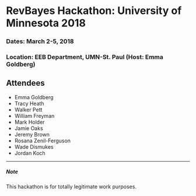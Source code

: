 # RevBayes Hackathon: University of Minnesota 2018

### Dates: March 2-5, 2018

### Location: EEB Department, UMN-St. Paul (Host: Emma Goldberg)

## Attendees

* Emma Goldberg
* Tracy Heath
* Walker Pett
* William Freyman
* Mark Holder
* Jamie Oaks
* Jeremy Brown
* Rosana Zenil-Ferguson
* Wade Dismukes
* Jordan Koch

---

##### Note

This hackathon is for totally legitimate work purposes.